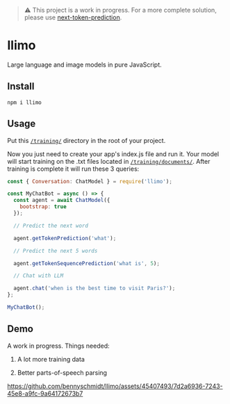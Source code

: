 > ⚠️ This project is a work in progress. For a more complete solution, please use [next-token-prediction](https://github.com/bennyschmidt/next-token-prediction).

# llimo

Large language and image models in pure JavaScript.

## Install

`npm i llimo`

## Usage

Put this [`/training/`](https://github.com/bennyschmidt/llimo/tree/master/training) directory in the root of your project.

Now you just need to create your app's index.js file and run it. Your model will start training on the .txt files located in [`/training/documents/`](https://github.com/bennyschmidt/llimo/tree/master/training/documents). After training is complete it will run these 3 queries:

```javascript
const { Conversation: ChatModel } = require('llimo');

const MyChatBot = async () => {
  const agent = await ChatModel({
    bootstrap: true
  });

  // Predict the next word

  agent.getTokenPrediction('what');

  // Predict the next 5 words

  agent.getTokenSequencePrediction('what is', 5);

  // Chat with LLM

  agent.chat('when is the best time to visit Paris?');
};

MyChatBot();
```

## Demo

A work in progress. Things needed:

1) A lot more training data

2) Better parts-of-speech parsing

https://github.com/bennyschmidt/llimo/assets/45407493/7d2a6936-7243-45e8-a9fc-9a64172673b7
